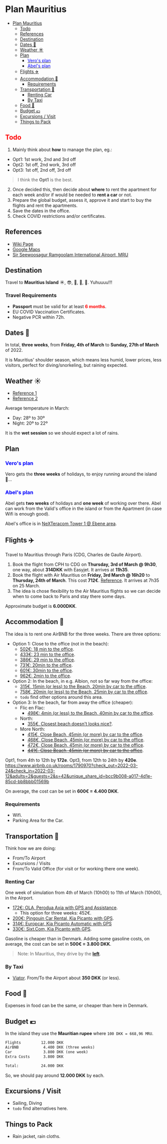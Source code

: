 # Plan Mauritius

- [Plan Mauritius](#plan-mauritius)
  - [Todo](#todo)
  - [References](#references)
  - [Destination](#destination)
  - [Dates :calendar:](#dates-calendar)
  - [Weather :sunny:](#weather-sunny)
  - [Plan](#plan)
    - [<font color=blue>Vero's plan</font>](#font-colorblueveros-planfont)
    - [<font color=blue>Abel's plan</font>](#font-colorblueabels-planfont)
  - [Flights :airplane:](#flights-airplane)
  - [Accommodation :house_with_garden:](#accommodation-house_with_garden)
    - [Requirements](#requirements)
  - [Transportation :tractor:](#transportation-tractor)
    - [Renting Car](#renting-car)
    - [By Taxi](#by-taxi)
  - [Food :cake:](#food-cake)
  - [Budget :euro:](#budget-euro)
  - [Excursions / Visit](#excursions--visit)
  - [Things to Pack](#things-to-pack)

<div class="page"/>

## <font color=red>Todo</font>

1. Mainly think about **how** to manage the plan, eg.:
  - Opt1: 1st work, 2nd and 3rd off
  - Opt2: 1st off, 2nd work, 3rd off
  - Opt3: 1st off, 2nd off, 3rd off
  
  > I think the **Opt1** is the best.
  
2. Once decided this, then decide about **where** to rent the apartment for each week and/or if would be needed to **rent a car** or not.
3. Prepare the global budget, assess it, approve it and start to buy the flights and rent the apartments.
4. Save the dates in the office.
5. Check COVID restrictions and/or certificates.

  
## References

- [Wiki Page](https://en.wikipedia.org/wiki/Mauritius)
- [Google Maps](https://www.google.com/maps/place/Mauritius/@-20.2402071,57.3944321,10.33z/data=!4m5!3m4!1s0x217c504df94474c9:0x4203d9c2116bd031!8m2!3d-20.348404!4d57.552152)
- [Sir Seewoosagur Ramgoolam International Airport, MRU](https://en.wikipedia.org/wiki/Sir_Seewoosagur_Ramgoolam_International_Airport)

## Destination

Travel to **Mauritius Island** :sunny:, :sunglasses:, :palm_tree:, :bikini:, :tropical_drink:. Yuhuuuu!!!

### Travel Requirements

* **Passport** must be valid for at least <font color="red">**6 months**</font>.
* EU COVID Vaccination Certificates.
* Negative PCR within 72h.

## Dates :calendar:

In total, **three weeks**, from **Friday, 4th of March** to **Sunday, 27th of March** of 2022.

It is Mauritius' shoulder season, which means less humid, lower prices, less visitors, perfect for diving/snorkeling, but raining expected.

## Weather :sunny:

- [Reference 1](https://www.holiday-weather.com/mauritius/averages/march/)
- [Reference 2](https://www.thomascook.com/holidays/weather/indian-ocean/mauritius/march/)

Average temperature in March:

- Day: 28º to 30º
- Night: 20º to 22º

It is the **wet session** so we should expect a lot of rains.

## Plan

### <font color=blue>Vero's plan</font>

Vero gets the **three weeks** of holidays, to enjoy running around the island :running:...

### <font color=blue>Abel's plan</font>

Abel gets **two weeks** of holidays and **one week** of working over there.
Abel can work from the Valid's office in the island or from the Apartment (in case Wifi is enough good).

Abel's office is in [NeXTeracom Tower 1 @ Ebene area](https://www.google.com/maps/place/NeXTeracom+Tower+1,+Quatre+Bornes,+Mauritius/@-20.2429762,57.4872387,18.08z/data=!4m5!3m4!1s0x217c5ae1d1f68fc9:0xf67722ad33dc19d!8m2!3d-20.2424442!4d57.4884947).

## Flights :airplane:

Travel to Mauritius through Paris (CDG, Charles de Gaulle Airport).

1. Book the flight from CPH to CDG on **Thursday, 3rd of March @ 9h30**, one way, about **314DKK** with Easyjet. It arrives at **11h35**.
2. Book the flight with Air Mauritius on **Friday, 3rd March @ 16h20** to **Thursday, 24th of March**. This cost **712€**. [Reference](https://booking.airmauritius.com/plnext/AirMauritiusDX/Override.action#/FPOW). It arrives at 7h35 on 25 March.
3. The idea is chose flexibility to the Air Mauritius flights so we can decide when to come back to Paris and stay there some days.

 Approximate budget is  **6.000DKK**.

<div class="page"/>

## Accommodation :house_with_garden:

The idea is to rent one AirBNB for the three weeks. There are three options:

- Option 1: Close to the office (not in the beach):
  - [502€: 18 min to the office](https://www.airbnb.com/rooms/35324192?adults=2&location=Mauritius&check_in=2022-03-02&check_out=2022-03-25&previous_page_section_name=1001&federated_search_id=f4e2ef97-9eb2-4a16-9fe7-f9cdba7aec6b).
  - [433€: 23 min to the office](https://www.airbnb.com/rooms/21329392?adults=2&location=Mauritius&check_in=2022-03-02&check_out=2022-03-25&previous_page_section_name=1001&federated_search_id=44b74d9a-f929-4d9e-a76b-d485d8a1aad8).
  - [386€: 29 min to the office](https://www.airbnb.com/rooms/18512053?adults=2&location=Mauritius&check_in=2022-03-02&check_out=2022-03-25&previous_page_section_name=1001&federated_search_id=02e11ea8-2e87-4857-9954-9efc37314bac).
  - [731€: 20min to the office](https://www.airbnb.com/rooms/7669717?adults=2&location=Mauritius&check_in=2022-03-02&check_out=2022-03-25&previous_page_section_name=1001&federated_search_id=fb5621c5-a4f6-4a97-8805-376a97688818).
  - [601€: 30min to the office](https://www.airbnb.com/rooms/23121838?adults=2&location=Mauritius&check_in=2022-03-02&check_out=2022-03-25&previous_page_section_name=1001&federated_search_id=8e45273a-f90a-491d-8863-fab0e21ac423).
  - [962€:  2min to the office](https://www.airbnb.com/rooms/53445876?adults=2&location=Mauritius&check_in=2022-03-02&check_out=2022-03-25&previous_page_section_name=1001&federated_search_id=20832138-0968-4f8d-9ce4-39ac3e6b91f4).
- Option 2: In the beach, in e.g. Albion, not so far way from the office:
  - [315€, 15min (or less) to the Beach, 20min by car to the office](https://www.airbnb.com/rooms/38558443?adults=2&location=Mauritius&check_in=2022-03-02&check_out=2022-03-25&previous_page_section_name=1001&federated_search_id=9eadc50c-bc56-4822-85c3-319252b19d36).
  - [758€, 20min (or less) to the Beach, 25min by car to the office](https://www.airbnb.com/rooms/18689434?adults=2&location=Mauritius&check_in=2022-03-02&check_out=2022-03-25&previous_page_section_name=1001&federated_search_id=caea6dc4-25fa-42c8-a3f2-b726d70e20b1).
  - `todo` find other options around this area.
- Option 3: In the beach, far from away the office (cheaper):
  - Flic en Flac:
    - [498€:  4min (or less) to the Beach, 40min by car to the office](https://www.airbnb.com/rooms/42735237?adults=2&location=Mauritius&check_in=2022-03-02&check_out=2022-03-25&previous_page_section_name=1001&federated_search_id=f347461f-5d28-4117-9c8f-4006cf1ce251).
  - North:
    - [355€, Closest beach doesn't looks nice?](https://www.airbnb.com/rooms/2684167?adults=2&location=Mauritius&check_in=2022-03-02&check_out=2022-03-25&previous_page_section_name=1001&federated_search_id=40e307a5-c4c8-44cc-b7a8-bbf4368fcf88).
  - More North:
    - [415€, Close Beach, 45min (or more) by car to the office](https://www.airbnb.com/rooms/35389692?adults=2&location=Mauritius&check_in=2022-03-02&check_out=2022-03-25&previous_page_section_name=1001&federated_search_id=706ecb71-947e-4299-8336-b4556314d4c6).
    - [468€, Close Beach, 45min (or more) by car to the office](https://www.airbnb.com/rooms/35389501?adults=2&location=Mauritius&check_in=2022-03-02&check_out=2022-03-25&previous_page_section_name=1001&federated_search_id=2ae4165d-b3f8-4def-bba8-cc3bfaf96c66).
    - [472€, Close Beach, 45min (or more) by car to the office](https://www.airbnb.com/rooms/1161522?adults=2&location=Mauritius&check_in=2022-03-02&check_out=2022-03-25&previous_page_section_name=1001&federated_search_id=95e55a18-26c4-463b-9489-bce60ffb19a8).
    - ~~[441€, Close Beach, 45min (or more) by car to the office](https://www.airbnb.com/rooms/36174529?adults=2&check_in=2022-03-04&check_out=2022-03-26&previous_page_section_name=1000&federated_search_id=07630f7d-4310-43c1-8a58-2e19e00c038c)~~.


Opt1, from 4th to 12th by **172e**.
Opt3, from 12th to 24th by **420e**.
 https://www.airbnb.co.uk/rooms/1790970?check_out=2022-03-24&check_in=2022-03-12&adults=2&guests=2&s=42&unique_share_id=bcc9b008-a017-4d1e-85cd-bb8bbb01569b

On average, the cost can be set in **600€ = 4.400 DKK**.

### Requirements

- Wifi.
- Parking Area for the Car.

<div class="page"/>

## Transportation :tractor:

Think how we are doing:

- From/To Airport
- Excursions / Visits
- From/To Valid Office (for visit or for working there one week).

### Renting Car

One week of simulation from 4th of March (10h00) to 11th of March (10h00), in the Airport.

- [172€: OLA, Perodua Axia with GPS and Assistance](https://www.olamauritius.com/en/step-3/?id=48&txtFromDate=04/03/2022&txtToDate=11/03/2022&pickUpTime=10:00:00&dropOffTime=10:00:00&pickuploc=airport&difflocation=&dropoffloc=airport&pos=1).
  - This option for three weeks: 452€.
- [200€: Pingouin Car Rental, Kia Picanto with GPS](https://www.carrental-mauritius.com/).
- [314€: Europcar, Kia Picanto Automatic with GPS](https://www.europcar.com/)
- [330€: Sixt.Com, Kia Picanto with GPS](https://www.sixt.com/funnel/#/reservation/offerconfig?wakz=EUR).

Gasoline is cheaper than in Denmark. Adding some gasoline costs, on average, the cost can be set in **500€ = 3.800 DKK**.

> Note: In Mauritius, they drive by the **[left](https://mauritiusattractions.com/driving-in-mauritius-i-62.html)**.

### By Taxi

- [Viator](https://www.viator.com/Trou-dEau-Douce-tours/Transfers-and-Ground-Transport/d24101-g15). From/To the Airport about **350 DKK** (or less).

## Food :cake:

Expenses in food can be the same, or cheaper than here in Denmark.

<div class="page"/>

## Budget :euro:

In the island they use the **Mauritian rupee** where `100 DKK = 668,96 MRU`.

```txt
Flights         12.000 DKK
AirBNB           4.400 DKK (three weeks)
Car              3.800 DKK (one week)
Extra Costs      3.800 DKK

Total:          24.000 DKK
```

So, we should pay around **12.000 DKK** by each.

## Excursions / Visit

- Sailing, Diving
- `todo` find alternatives here.

## Things to Pack

- Rain jacket, rain cloths.
